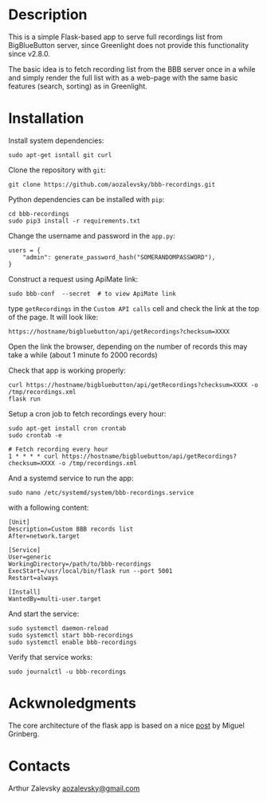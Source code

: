 # Description

This is a simple Flask-based app to serve full recordings list 
from BigBlueButton server, since Greenlight does not provide this 
functionality since v2.8.0.

The basic idea is to fetch recording list from the BBB server once
in a while and simply render the full list with as a web-page with 
the same basic features (search, sorting) as in Greenlight. 


# Installation

Install system dependencies:
```
sudo apt-get isntall git curl
```

Clone the repository with `git`:

```
git clone https://github.com/aozalevsky/bbb-recordings.git
```

Python dependencies can be installed with `pip`:

```
cd bbb-recordings
sudo pip3 install -r requirements.txt
```

Change the username and password in the `app.py`:
```
users = {
    "admin": generate_password_hash("SOMERANDOMPASSWORD"),
}
```

Construct a request using ApiMate link:
```
sudo bbb-conf  --secret  # to view ApiMate link
```

type `getRecordings` in the `Custom API calls` cell and check the link 
at the top of the page. It will look like:
```
https://hostname/bigbluebutton/api/getRecordings?checksum=XXXX
```

Open the link the browser, depending on the number 
of records this may take a while (about 1 minute fo 2000 records)

Check that app is working properly:
```
curl https://hostname/bigbluebutton/api/getRecordings?checksum=XXXX -o /tmp/recordings.xml
flask run
```

Setup a cron job to fetch recordings every hour:
```
sudo apt-get install cron crontab
sudo crontab -e

# Fetch recording every hour
1 * * * * curl https://hostname/bigbluebutton/api/getRecordings?checksum=XXXX -o /tmp/recordings.xml
```

And a systemd service to run the app:
```
sudo nano /etc/systemd/system/bbb-recordings.service
```
with a following content:
```
[Unit]
Description=Custom BBB records list
After=network.target

[Service]
User=generic
WorkingDirectory=/path/to/bbb-recordings
ExecStart=/usr/local/bin/flask run --port 5001
Restart=always

[Install]
WantedBy=multi-user.target
```

And start the service:
```
sudo systemctl daemon-reload
sudo systemctl start bbb-recordings
sudo systemctl enable bbb-recordings
```

Verify that service works:
```
sudo journalctl -u bbb-recordings
```

# Ackwnoledgments
The core architecture of the flask app is based on a nice [post](https://blog.miguelgrinberg.com/post/beautiful-interactive-tables-for-your-flask-templates) by Miguel Grinberg.

# Contacts
Arthur Zalevsky <aozalevsky@gmail.com>
